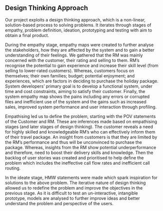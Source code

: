 ## Design Thinking Approach

Our project exploits a design thinking approach, which is a non-linear, solution-based process to solving problems. It iterates through stages of empathy, problem definition, ideation, prototyping and testing with aim to obtain a final product.

During the empathy stage, empathy maps were created to further analyse the stakeholders, how they are affected by the system and to gain a better understanding of their feelings. We gathered that the RM was mainly concerned with the customer, their rating and selling to them. RM’s recognise the potential to gain experience and increase their skill level (from selling to lower-rated customers). Whereas, customers focus on themselves; their own families; budget; potential enjoyment; and experiences, which are factors in deciding to purchase the holiday package. System developers’ primary goal is to develop a functional system, under time and cost constraints, aiming to satisfy their customer. Finally, the system empathy map shows the pains including any errors or corrupted files and inefficient use of the system and the gains such as increased sales, improved system performance and user interaction through profiling.

Empathising led us to define the problem, starting with the POV statements of the Customer and RM. These are inferences made based on empathising stages (and later stages of design thinking). The customer reveals a need for highly skilled and knowledgeable RM’s who can effectively inform them of their travel package. An insight from customers is that they are limited by the RM’s performance and thus will be unconvinced to purchase the package. Whereas, insights from the RM show potential underperformance and therefore, need to boost their delivery skills and knowledge. Then the backlog of user stories was created and prioritised to help define the problem which includes the ineffective call flow rates and inefficient call routing.  

In the ideate stage, HMW statements were made which spark inspiration for solutions to the above problem. The iterative nature of design thinking allowed us to redefine the problem and improve the objectives in the previous stage. As it is difficult to test an un-interactive, intangible prototype, models are analysed to further improve ideas and better understand the problem and perspective of the users.
